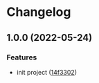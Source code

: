 # Changelog

## 1.0.0 (2022-05-24)


### Features

* init project ([14f3302](https://github.com/18888628835/oh-my-lib/commit/14f33023a1d9b82f713f9a4ae572f01d702bab9e))
